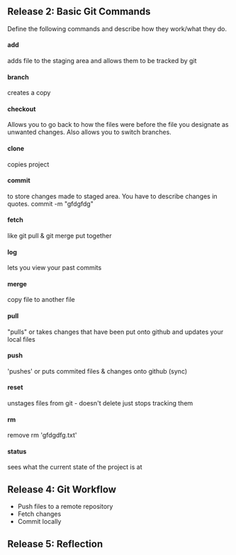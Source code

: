 ## Release 2: Basic Git Commands
Define the following commands and describe how they work/what they do.  


#### add
adds file to the staging area and allows them to be tracked by git

#### branch
creates a copy

#### checkout
Allows you to go back to how the files were before the file you designate as unwanted changes. Also allows you to switch branches.

#### clone
copies project

#### commit
to store changes made to staged area. You have to describe changes in quotes.
commit -m "gfdgfdg"

#### fetch
like git pull & git merge put together

#### log
lets you view your past commits

#### merge
copy file to another file

#### pull
"pulls" or takes changes that have been put onto github and updates your local files

#### push
'pushes' or puts commited files & changes onto github (sync)

#### reset
unstages files from git - doesn't delete just stops tracking them 

#### rm
remove
rm 'gfdgdfg.txt'

#### status
sees what the current state of the project is at


## Release 4: Git Workflow

- Push files to a remote repository
- Fetch changes
- Commit locally

## Release 5: Reflection
